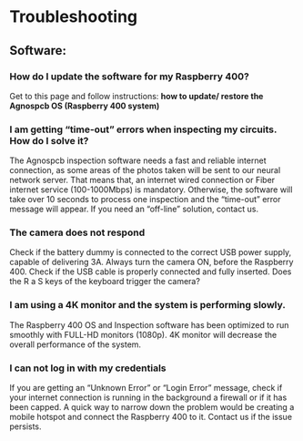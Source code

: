 # Troubleshooting

## **Software:**

### **How do I update the software for my Raspberry 400?**

Get to this page and follow instructions: **how to update/ restore the Agnospcb OS (Raspberry 400 system)**

### **I am getting “time-out” errors when inspecting my circuits. How do I solve it?**

The Agnospcb inspection software needs a fast and reliable internet connection, as some areas of the photos taken will be sent to our neural network server. That means that, an internet wired connection or Fiber internet service (100-1000Mbps) is mandatory. Otherwise, the software will take over 10 seconds to process one inspection and the “time-out” error message will appear. If you need an “off-line” solution, contact us.
​
### **The camera does not respond**

Check if the battery dummy is connected to the correct USB power supply, capable of delivering 3A. Always turn the camera ON, before the Raspberry 400. Check if the USB cable is properly connected and fully inserted. Does the R a S keys of the keyboard trigger the camera?

### **I am using a 4K monitor and the system is performing slowly.**

The Raspberry 400 OS and Inspection software has been optimized to run smoothly with FULL-HD monitors (1080p). 4K monitor will decrease the overall performance of the system.
​
### **I can not log in with my credentials**

If you are getting an “Unknown Error” or “Login Error” message, check if your internet connection is running in the background a firewall or if it has been capped. A quick way to narrow down the problem would be creating a mobile hotspot and connect the Raspberry 400 to it. Contact us if the issue persists.

